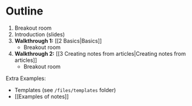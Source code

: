 # Outline
1. Breakout room
2. Introduction (slides)
3. **Walkthrough 1:** [[2 Basics|Basics]]
	- Breakout room
4. **Walkthrough 2:** [[3 Creating notes from articles|Creating notes from articles]]
	- Breakout room

Extra Examples: 
- Templates (see `/files/templates` folder)
- [[Examples of notes]]